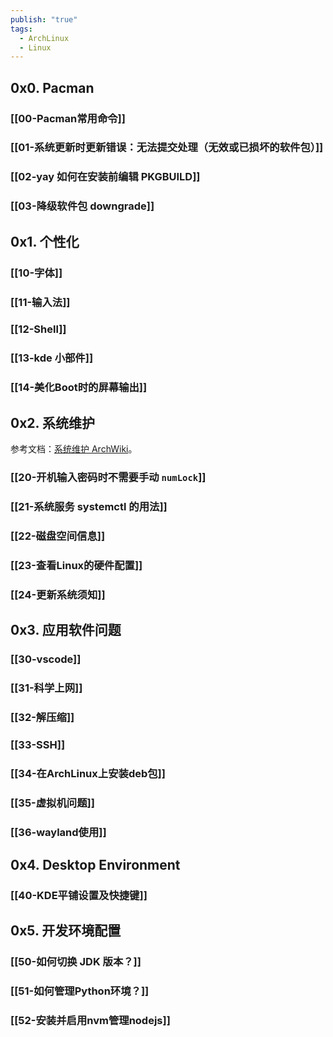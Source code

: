 ```yaml
---
publish: "true"
tags:
  - ArchLinux
  - Linux
---
```


## 0x0. Pacman

### [[00-Pacman常用命令]]

### [[01-系统更新时更新错误：无法提交处理（无效或已损坏的软件包）]]

### [[02-yay 如何在安装前编辑 PKGBUILD]]

### [[03-降级软件包 downgrade]]

## 0x1. 个性化

### [[10-字体]]

### [[11-输入法]]

### [[12-Shell]]

### [[13-kde 小部件]]

### [[14-美化Boot时的屏幕输出]]

## 0x2. 系统维护

参考文档：[系统维护 ArchWiki](https://wiki.archlinuxcn.org/wiki/%E7%B3%BB%E7%BB%9F%E7%BB%B4%E6%8A%A4)。

### [[20-开机输入密码时不需要手动 `numLock`]]

### [[21-系统服务 systemctl 的用法]]

### [[22-磁盘空间信息]]

### [[23-查看Linux的硬件配置]]

### [[24-更新系统须知]]

## 0x3. 应用软件问题

### [[30-vscode]]

### [[31-科学上网]]

### [[32-解压缩]]

### [[33-SSH]]

### [[34-在ArchLinux上安装deb包]]

### [[35-虚拟机问题]]

### [[36-wayland使用]]

## 0x4. Desktop Environment

### [[40-KDE平铺设置及快捷键]]

## 0x5. 开发环境配置

### [[50-如何切换 JDK 版本？]]

### [[51-如何管理Python环境？]]

### [[52-安装并启用nvm管理nodejs]]